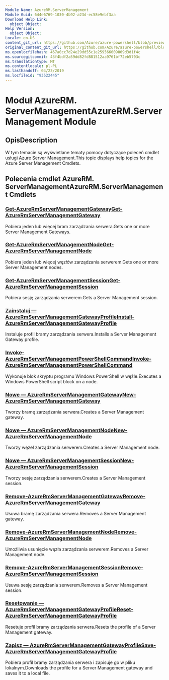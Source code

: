 ```yaml
---
Module Name: AzureRM.ServerManagement
Module Guid: 644e6769-1030-4b92-a23d-ec58e9ebf3aa
Download Help Link:
  object Object: 
Help Version:
  object Object: 
Locale: en-US
content_git_url: https://github.com/Azure/azure-powershell/blob/preview/src/ResourceManager/ServerManagement/Commands.ServerManagement/help/AzureRM.ServerManagement.md
original_content_git_url: https://github.com/Azure/azure-powershell/blob/preview/src/ResourceManager/ServerManagement/Commands.ServerManagement/help/AzureRM.ServerManagement.md
ms.openlocfilehash: 467a0cc7d24e29dd55c1e259566009809d3d1f4c
ms.sourcegitcommit: 43f4bdf2a59dd82fd881512aa9761bf72eb5703c
ms.translationtype: MT
ms.contentlocale: pl-PL
ms.lasthandoff: 04/23/2019
ms.locfileid: "93522445"
---
```

# <span data-ttu-id="91448-101">Moduł AzureRM. ServerManagement</span><span class="sxs-lookup"><span data-stu-id="91448-101">AzureRM.ServerManagement Module</span></span>
## <span data-ttu-id="91448-102">Opis</span><span class="sxs-lookup"><span data-stu-id="91448-102">Description</span></span>
<span data-ttu-id="91448-103">W tym temacie są wyświetlane tematy pomocy dotyczące poleceń cmdlet usługi Azure Server Management.</span><span class="sxs-lookup"><span data-stu-id="91448-103">This topic displays help topics for the Azure Server Management Cmdlets.</span></span>

## <span data-ttu-id="91448-104">Polecenia cmdlet AzureRM. ServerManagement</span><span class="sxs-lookup"><span data-stu-id="91448-104">AzureRM.ServerManagement Cmdlets</span></span>
### [<span data-ttu-id="91448-105">Get-AzureRmServerManagementGateway</span><span class="sxs-lookup"><span data-stu-id="91448-105">Get-AzureRmServerManagementGateway</span></span>](Get-AzureRmServerManagementGateway.md)
<span data-ttu-id="91448-106">Pobiera jeden lub więcej bram zarządzania serwera.</span><span class="sxs-lookup"><span data-stu-id="91448-106">Gets one or more Server Management Gateways.</span></span>

### [<span data-ttu-id="91448-107">Get-AzureRmServerManagementNode</span><span class="sxs-lookup"><span data-stu-id="91448-107">Get-AzureRmServerManagementNode</span></span>](Get-AzureRmServerManagementNode.md)
<span data-ttu-id="91448-108">Pobiera jeden lub więcej węzłów zarządzania serwerem.</span><span class="sxs-lookup"><span data-stu-id="91448-108">Gets one or more Server Management nodes.</span></span>

### [<span data-ttu-id="91448-109">Get-AzureRmServerManagementSession</span><span class="sxs-lookup"><span data-stu-id="91448-109">Get-AzureRmServerManagementSession</span></span>](Get-AzureRmServerManagementSession.md)
<span data-ttu-id="91448-110">Pobiera sesję zarządzania serwerem.</span><span class="sxs-lookup"><span data-stu-id="91448-110">Gets a Server Management session.</span></span>

### [<span data-ttu-id="91448-111">Zainstaluj — AzureRmServerManagementGatewayProfile</span><span class="sxs-lookup"><span data-stu-id="91448-111">Install-AzureRmServerManagementGatewayProfile</span></span>](Install-AzureRmServerManagementGatewayProfile.md)
<span data-ttu-id="91448-112">Instaluje profil bramy zarządzania serwera.</span><span class="sxs-lookup"><span data-stu-id="91448-112">Installs a Server Management Gateway profile.</span></span>

### [<span data-ttu-id="91448-113">Invoke-AzureRmServerManagementPowerShellCommand</span><span class="sxs-lookup"><span data-stu-id="91448-113">Invoke-AzureRmServerManagementPowerShellCommand</span></span>](Invoke-AzureRmServerManagementPowerShellCommand.md)
<span data-ttu-id="91448-114">Wykonuje blok skryptu programu Windows PowerShell w węźle.</span><span class="sxs-lookup"><span data-stu-id="91448-114">Executes a Windows PowerShell script block on a node.</span></span>

### [<span data-ttu-id="91448-115">Nowe — AzureRmServerManagementGateway</span><span class="sxs-lookup"><span data-stu-id="91448-115">New-AzureRmServerManagementGateway</span></span>](New-AzureRmServerManagementGateway.md)
<span data-ttu-id="91448-116">Tworzy bramę zarządzania serwera.</span><span class="sxs-lookup"><span data-stu-id="91448-116">Creates a Server Management gateway.</span></span>

### [<span data-ttu-id="91448-117">Nowe — AzureRmServerManagementNode</span><span class="sxs-lookup"><span data-stu-id="91448-117">New-AzureRmServerManagementNode</span></span>](New-AzureRmServerManagementNode.md)
<span data-ttu-id="91448-118">Tworzy węzeł zarządzania serwerem.</span><span class="sxs-lookup"><span data-stu-id="91448-118">Creates a Server Management node.</span></span>

### [<span data-ttu-id="91448-119">Nowe — AzureRmServerManagementSession</span><span class="sxs-lookup"><span data-stu-id="91448-119">New-AzureRmServerManagementSession</span></span>](New-AzureRmServerManagementSession.md)
<span data-ttu-id="91448-120">Tworzy sesję zarządzania serwerem.</span><span class="sxs-lookup"><span data-stu-id="91448-120">Creates a Server Management session.</span></span>

### [<span data-ttu-id="91448-121">Remove-AzureRmServerManagementGateway</span><span class="sxs-lookup"><span data-stu-id="91448-121">Remove-AzureRmServerManagementGateway</span></span>](Remove-AzureRmServerManagementGateway.md)
<span data-ttu-id="91448-122">Usuwa bramę zarządzania serwera.</span><span class="sxs-lookup"><span data-stu-id="91448-122">Removes a Server Management gateway.</span></span>

### [<span data-ttu-id="91448-123">Remove-AzureRmServerManagementNode</span><span class="sxs-lookup"><span data-stu-id="91448-123">Remove-AzureRmServerManagementNode</span></span>](Remove-AzureRmServerManagementNode.md)
<span data-ttu-id="91448-124">Umożliwia usunięcie węzła zarządzania serwerem.</span><span class="sxs-lookup"><span data-stu-id="91448-124">Removes a Server Management node.</span></span>

### [<span data-ttu-id="91448-125">Remove-AzureRmServerManagementSession</span><span class="sxs-lookup"><span data-stu-id="91448-125">Remove-AzureRmServerManagementSession</span></span>](Remove-AzureRmServerManagementSession.md)
<span data-ttu-id="91448-126">Usuwa sesję zarządzania serwerem.</span><span class="sxs-lookup"><span data-stu-id="91448-126">Removes a Server Management session.</span></span>

### [<span data-ttu-id="91448-127">Resetowanie — AzureRmServerManagementGatewayProfile</span><span class="sxs-lookup"><span data-stu-id="91448-127">Reset-AzureRmServerManagementGatewayProfile</span></span>](Reset-AzureRmServerManagementGatewayProfile.md)
<span data-ttu-id="91448-128">Resetuje profil bramy zarządzania serwera.</span><span class="sxs-lookup"><span data-stu-id="91448-128">Resets the profile of a Server Management gateway.</span></span>

### [<span data-ttu-id="91448-129">Zapisz — AzureRmServerManagementGatewayProfile</span><span class="sxs-lookup"><span data-stu-id="91448-129">Save-AzureRmServerManagementGatewayProfile</span></span>](Save-AzureRmServerManagementGatewayProfile.md)
<span data-ttu-id="91448-130">Pobiera profil bramy zarządzania serwera i zapisuje go w pliku lokalnym.</span><span class="sxs-lookup"><span data-stu-id="91448-130">Downloads the profile for a Server Management gateway and saves it to a local file.</span></span>

